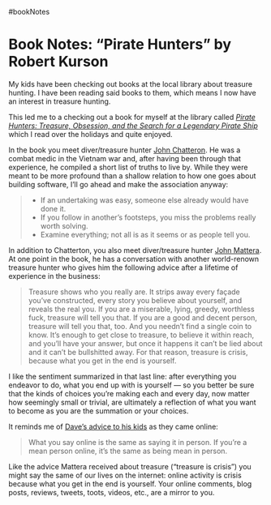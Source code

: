 #bookNotes

# Book Notes: “Pirate Hunters” by Robert Kurson

My kids have been checking out books at the local library about treasure hunting. I have been reading said books to them, which means I now have an interest in treasure hunting.

This led me to a checking out a book for myself at the library called [_Pirate Hunters: Treasure, Obsession, and the Search for a Legendary Pirate Ship_](https://en.wikipedia.org/wiki/Pirate_Hunters) which I read over the holidays and quite enjoyed.

In the book you meet diver/treasure hunter [John Chatteron](https://en.wikipedia.org/wiki/John_Chatterton). He was a combat medic in the Vietnam war and, after having been through that experience, he compiled a short list of truths to live by. While they were meant to be more profound than a shallow relation to how one goes about building software, I’ll go ahead and make the association anyway:

> - If an undertaking was easy, someone else already would have done it.
> - If you follow in another’s footsteps, you miss the problems really worth solving.
> - Examine everything; not all is as it seems or as people tell you.

In addition to Chatterton, you also meet diver/treasure hunter [John Mattera](https://en.wikipedia.org/wiki/John_Mattera). At one point in the book, he has a conversation with another world-renown treasure hunter who gives him the following advice after a lifetime of experience in the business:

> Treasure shows who you really are. It strips away every façade you’ve constructed, every story you believe about yourself, and reveals the real you. If you are a miserable, lying, greedy, worthless fuck, treasure will tell you that. If you are a good and decent person, treasure will tell you that, too. And you needn’t find a single coin to know. It’s enough to get close to treasure, to believe it within reach, and you’ll have your answer, but once it happens it can’t be lied about and it can’t be bullshitted away. For that reason, treasure is crisis, because what you get in the end is yourself.

I like the sentiment summarized in that last line: after everything you endeavor to do, what you end up with is yourself — so you better be sure that the kinds of choices you’re making each and every day, now matter how seemingly small or trivial, are ultimately a reflection of what you want to become as you are the summation or your choices.

It reminds me of [Dave’s advice to his kids](https://daverupert.com/2022/07/the-kids-are-online/) as they came online: 

> What you say online is the same as saying it in person. If you’re a mean person online, it’s the same as being mean in person.

Like the advice Mattera received about treasure (“treasure is crisis”) you might say the same of our lives on the internet: online activity is crisis because what you get in the end is yourself. Your online comments, blog posts, reviews, tweets, toots, videos, etc., are a mirror to you.